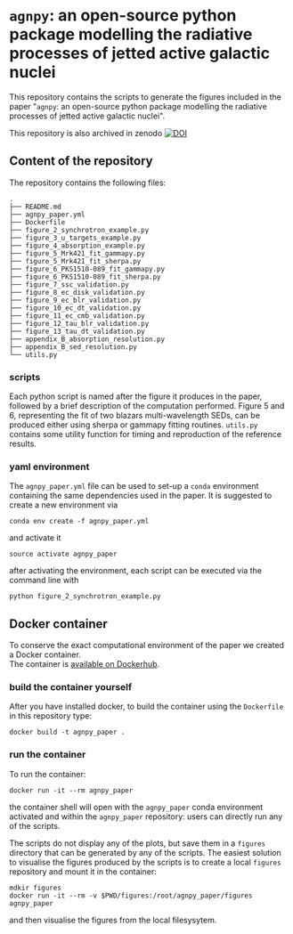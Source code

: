 # `agnpy`: an open-source python package modelling the radiative processes of jetted active galactic nuclei

This repository contains the scripts to generate the figures included in the paper 
"`agnpy`: an open-source python package modelling the radiative processes of jetted active galactic nuclei".

This repository is also archived in zenodo [![DOI](https://zenodo.org/badge/318151275.svg)](https://zenodo.org/badge/latestdoi/318151275)

## Content of the repository
The repository contains the following files:
```
.
├── README.md
├── agnpy_paper.yml
├── Dockerfile
├── figure_2_synchrotron_example.py
├── figure_3_u_targets_example.py
├── figure_4_absorption_example.py
├── figure_5_Mrk421_fit_gammapy.py
├── figure_5_Mrk421_fit_sherpa.py
├── figure_6_PKS1510-089_fit_gammapy.py
├── figure_6_PKS1510-089_fit_sherpa.py
├── figure_7_ssc_validation.py
├── figure_8_ec_disk_validation.py
├── figure_9_ec_blr_validation.py
├── figure_10_ec_dt_validation.py
├── figure_11_ec_cmb_validation.py
├── figure_12_tau_blr_validation.py
├── figure_13_tau_dt_validation.py
├── appendix_B_absorption_resolution.py
├── appendix_B_sed_resolution.py
└── utils.py

```

### scripts
Each python script is named after the figure it produces in the paper, followed by a brief description of the computation performed.
Figure 5 and 6, representing the fit of two blazars multi-wavelength SEDs, can be produced either using sherpa or gammapy fitting routines.
`utils.py` contains some utility function for timing and reproduction of the reference results. 

### yaml environment
The `agnpy_paper.yml` file can be used to set-up a `conda` environment containing the same dependencies used in the paper.
It is suggested to create a new environment via
```shell
conda env create -f agnpy_paper.yml
```
and activate it 
```shell
source activate agnpy_paper
```
after activating the environment, each script can be executed via the command line with
```shell
python figure_2_synchrotron_example.py
```

## Docker container
To conserve the exact computational environment of the paper we created a Docker container.    
The container is [available on Dockerhub](https://hub.docker.com/r/cosimonigro/agnpy_paper).

### build the container yourself
After you have installed docker, to build the container using the `Dockerfile` in this repository type:
```
docker build -t agnpy_paper .
```

### run the container
To run the container:
```
docker run -it --rm agnpy_paper
```
the container shell will open with the `agnpy_paper` conda environment activated and within the `agnpy_paper` repository: users can directly run any of the scripts.

The scripts do not display any of the plots, but save them in a `figures` directory that can be generated by any of the scripts.
The easiest solution to visualise the figures produced by the scripts is to create a local `figures` repository and mount it in the container:
```
mdkir figures
docker run -it --rm -v $PWD/figures:/root/agnpy_paper/figures agnpy_paper
```
and then visualise the figures from the local filesysytem.
